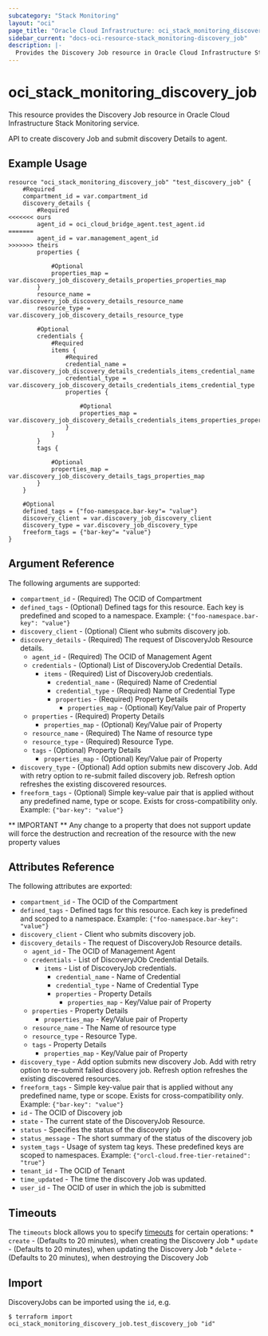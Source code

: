 ```yaml
---
subcategory: "Stack Monitoring"
layout: "oci"
page_title: "Oracle Cloud Infrastructure: oci_stack_monitoring_discovery_job"
sidebar_current: "docs-oci-resource-stack_monitoring-discovery_job"
description: |-
  Provides the Discovery Job resource in Oracle Cloud Infrastructure Stack Monitoring service
---
```


# oci_stack_monitoring_discovery_job
This resource provides the Discovery Job resource in Oracle Cloud Infrastructure Stack Monitoring service.

API to create discovery Job and submit discovery Details to agent.


## Example Usage

```hcl
resource "oci_stack_monitoring_discovery_job" "test_discovery_job" {
	#Required
	compartment_id = var.compartment_id
	discovery_details {
		#Required
<<<<<<< ours
		agent_id = oci_cloud_bridge_agent.test_agent.id
=======
		agent_id = var.management_agent_id
>>>>>>> theirs
		properties {

			#Optional
			properties_map = var.discovery_job_discovery_details_properties_properties_map
		}
		resource_name = var.discovery_job_discovery_details_resource_name
		resource_type = var.discovery_job_discovery_details_resource_type

		#Optional
		credentials {
			#Required
			items {
				#Required
				credential_name = var.discovery_job_discovery_details_credentials_items_credential_name
				credential_type = var.discovery_job_discovery_details_credentials_items_credential_type
				properties {

					#Optional
					properties_map = var.discovery_job_discovery_details_credentials_items_properties_properties_map
				}
			}
		}
		tags {

			#Optional
			properties_map = var.discovery_job_discovery_details_tags_properties_map
		}
	}

	#Optional
	defined_tags = {"foo-namespace.bar-key"= "value"}
	discovery_client = var.discovery_job_discovery_client
	discovery_type = var.discovery_job_discovery_type
	freeform_tags = {"bar-key"= "value"}
}
```

## Argument Reference

The following arguments are supported:

* `compartment_id` - (Required) The OCID of Compartment
* `defined_tags` - (Optional) Defined tags for this resource. Each key is predefined and scoped to a namespace. Example: `{"foo-namespace.bar-key": "value"}` 
* `discovery_client` - (Optional) Client who submits discovery job.
* `discovery_details` - (Required) The request of DiscoveryJob Resource details.
	* `agent_id` - (Required) The OCID of Management Agent
	* `credentials` - (Optional) List of DiscoveryJob Credential Details.
		* `items` - (Required) List of DiscoveryJob credentials.
			* `credential_name` - (Required) Name of Credential
			* `credential_type` - (Required) Name of Credential Type
			* `properties` - (Required) Property Details
				* `properties_map` - (Optional) Key/Value pair of Property
	* `properties` - (Required) Property Details
		* `properties_map` - (Optional) Key/Value pair of Property
	* `resource_name` - (Required) The Name of resource type
	* `resource_type` - (Required) Resource Type.
	* `tags` - (Optional) Property Details
		* `properties_map` - (Optional) Key/Value pair of Property
* `discovery_type` - (Optional) Add option submits new discovery Job. Add with retry option to re-submit failed discovery job. Refresh option refreshes the existing discovered resources. 
* `freeform_tags` - (Optional) Simple key-value pair that is applied without any predefined name, type or scope. Exists for cross-compatibility only. Example: `{"bar-key": "value"}` 


** IMPORTANT **
Any change to a property that does not support update will force the destruction and recreation of the resource with the new property values

## Attributes Reference

The following attributes are exported:

* `compartment_id` - The OCID of the Compartment
* `defined_tags` - Defined tags for this resource. Each key is predefined and scoped to a namespace. Example: `{"foo-namespace.bar-key": "value"}` 
* `discovery_client` - Client who submits discovery job.
* `discovery_details` - The request of DiscoveryJob Resource details.
	* `agent_id` - The OCID of Management Agent
	* `credentials` - List of DiscoveryJOb Credential Details.
		* `items` - List of DiscoveryJob credentials.
			* `credential_name` - Name of Credential
			* `credential_type` - Name of Credential Type
			* `properties` - Property Details
				* `properties_map` - Key/Value pair of Property
	* `properties` - Property Details
		* `properties_map` - Key/Value pair of Property
	* `resource_name` - The Name of resource type
	* `resource_type` - Resource Type.
	* `tags` - Property Details
		* `properties_map` - Key/Value pair of Property
* `discovery_type` - Add option submits new discovery Job. Add with retry option to re-submit failed discovery job. Refresh option refreshes the existing discovered resources. 
* `freeform_tags` - Simple key-value pair that is applied without any predefined name, type or scope. Exists for cross-compatibility only. Example: `{"bar-key": "value"}` 
* `id` - The OCID of Discovery job
* `state` - The current state of the DiscoveryJob Resource.
* `status` - Specifies the status of the discovery job
* `status_message` - The short summary of the status of the discovery job
* `system_tags` - Usage of system tag keys. These predefined keys are scoped to namespaces. Example: `{"orcl-cloud.free-tier-retained": "true"}` 
* `tenant_id` - The OCID of Tenant
* `time_updated` - The time the discovery Job was updated.
* `user_id` - The OCID of user in which the job is submitted

## Timeouts

The `timeouts` block allows you to specify [timeouts](https://registry.terraform.io/providers/hashicorp/oci/latest/docs/guides/changing_timeouts) for certain operations:
	* `create` - (Defaults to 20 minutes), when creating the Discovery Job
	* `update` - (Defaults to 20 minutes), when updating the Discovery Job
	* `delete` - (Defaults to 20 minutes), when destroying the Discovery Job


## Import

DiscoveryJobs can be imported using the `id`, e.g.

```
$ terraform import oci_stack_monitoring_discovery_job.test_discovery_job "id"
```

